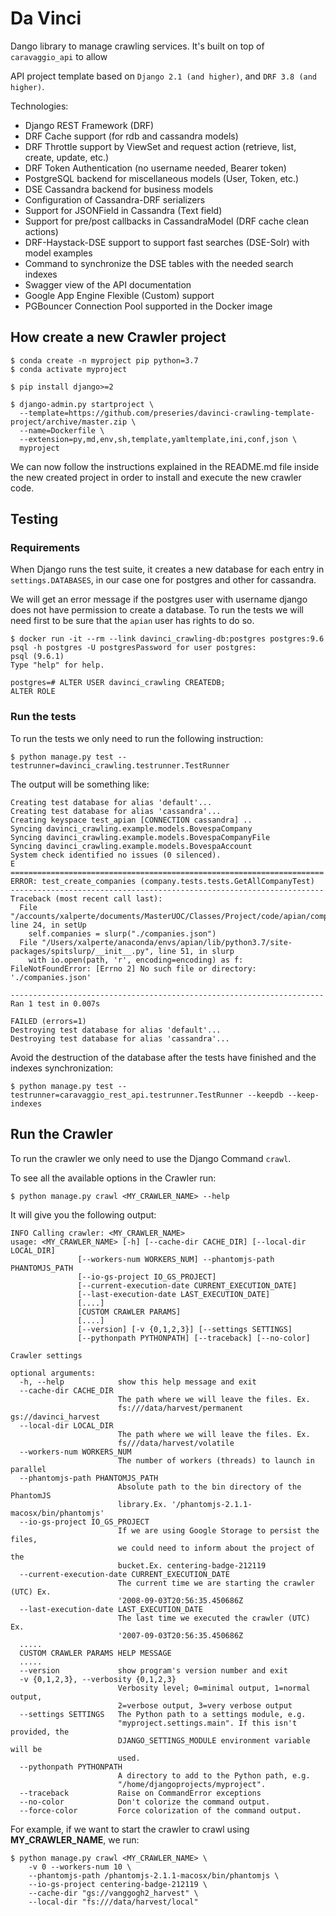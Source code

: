 # Da Vinci

Dango library to manage crawling services. It's built on top of `caravaggio_api` to allow 

API project template based on `Django 2.1 (and higher)`, and `DRF 3.8 (and higher)`.

Technologies:

- Django REST Framework (DRF)
- DRF Cache support (for rdb and cassandra models)
- DRF Throttle support by ViewSet and request action (retrieve, list, create, update, etc.)
- DRF Token Authentication (no username needed, Bearer token)
- PostgreSQL backend for miscellaneous models (User, Token, etc.)
- DSE Cassandra backend for business models
- Configuration of Cassandra-DRF serializers
- Support for JSONField in Cassandra (Text field)
- Support for pre/post callbacks in CassandraModel (DRF cache clean actions)
- DRF-Haystack-DSE support to support fast searches (DSE-Solr) with model examples
- Command to synchronize the DSE tables with the needed search indexes
- Swagger view of the API documentation 
- Google App Engine Flexible (Custom) support
- PGBouncer Connection Pool supported in the Docker image
    

## How create a new Crawler project

```
$ conda create -n myproject pip python=3.7
$ conda activate myproject

$ pip install django>=2

$ django-admin.py startproject \
  --template=https://github.com/preseries/davinci-crawling-template-project/archive/master.zip \
  --name=Dockerfile \
  --extension=py,md,env,sh,template,yamltemplate,ini,conf,json \
  myproject
```

We can now follow the instructions explained in the README.md file inside the new created project in order to install and execute the new crawler code.
    
    
## Testing


### Requirements

When Django runs the test suite, it creates a new database for each entry
 in `settings.DATABASES`, in our case one for postgres and other for cassandra. 

We will get an error message if the postgres user with username django does
 not have permission to create a database. To run the tests we will need first
  to be sure that the `apian` user has rights to do so.
 
 ```
 $ docker run -it --rm --link davinci_crawling-db:postgres postgres:9.6 psql -h postgres -U postgresPassword for user postgres: 
psql (9.6.1)
Type "help" for help.

postgres=# ALTER USER davinci_crawling CREATEDB;
ALTER ROLE
 ```
   
### Run the tests

To run the tests we only need to run the following instruction:

```
$ python manage.py test --testrunner=davinci_crawling.testrunner.TestRunner
```

The output will be something like:

```
Creating test database for alias 'default'...
Creating test database for alias 'cassandra'...
Creating keyspace test_apian [CONNECTION cassandra] ..
Syncing davinci_crawling.example.models.BovespaCompany
Syncing davinci_crawling.example.models.BovespaCompanyFile
Syncing davinci_crawling.example.models.BovespaAccount
System check identified no issues (0 silenced).
E
======================================================================
ERROR: test_create_companies (company.tests.tests.GetAllCompanyTest)
----------------------------------------------------------------------
Traceback (most recent call last):
  File "/accounts/xalperte/documents/MasterUOC/Classes/Project/code/apian/company/tests/tests.py", line 24, in setUp
    self.companies = slurp("./companies.json")
  File "/Users/xalperte/anaconda/envs/apian/lib/python3.7/site-packages/spitslurp/__init__.py", line 51, in slurp
    with io.open(path, 'r', encoding=encoding) as f:
FileNotFoundError: [Errno 2] No such file or directory: './companies.json'

----------------------------------------------------------------------
Ran 1 test in 0.007s

FAILED (errors=1)
Destroying test database for alias 'default'...
Destroying test database for alias 'cassandra'...
```

Avoid the destruction of the database after the tests have finished and the indexes synchronization:

```
$ python manage.py test --testrunner=caravaggio_rest_api.testrunner.TestRunner --keepdb --keep-indexes
```

## Run the Crawler

To run the crawler we only need to use the Django Command `crawl`.

To see all the available options in the Crawler run:

```
$ python manage.py crawl <MY_CRAWLER_NAME> --help
```

It will give you the following output:

```
INFO Calling crawler: <MY_CRAWLER_NAME>
usage: <MY_CRAWLER_NAME> [-h] [--cache-dir CACHE_DIR] [--local-dir LOCAL_DIR]
               [--workers-num WORKERS_NUM] --phantomjs-path PHANTOMJS_PATH
               [--io-gs-project IO_GS_PROJECT]
               [--current-execution-date CURRENT_EXECUTION_DATE]
               [--last-execution-date LAST_EXECUTION_DATE]
               [....]
               [CUSTOM CRAWLER PARAMS]
               [....]
               [--version] [-v {0,1,2,3}] [--settings SETTINGS]
               [--pythonpath PYTHONPATH] [--traceback] [--no-color]

Crawler settings

optional arguments:
  -h, --help            show this help message and exit
  --cache-dir CACHE_DIR
                        The path where we will leave the files. Ex.
                        fs:///data/harvest/permanent gs://davinci_harvest
  --local-dir LOCAL_DIR
                        The path where we will leave the files. Ex.
                        fs///data/harvest/volatile
  --workers-num WORKERS_NUM
                        The number of workers (threads) to launch in parallel
  --phantomjs-path PHANTOMJS_PATH
                        Absolute path to the bin directory of the PhantomJS
                        library.Ex. '/phantomjs-2.1.1-macosx/bin/phantomjs'
  --io-gs-project IO_GS_PROJECT
                        If we are using Google Storage to persist the files,
                        we could need to inform about the project of the
                        bucket.Ex. centering-badge-212119
  --current-execution-date CURRENT_EXECUTION_DATE
                        The current time we are starting the crawler (UTC) Ex.
                        '2008-09-03T20:56:35.450686Z
  --last-execution-date LAST_EXECUTION_DATE
                        The last time we executed the crawler (UTC) Ex.
                        '2007-09-03T20:56:35.450686Z
  .....
  CUSTOM CRAWLER PARAMS HELP MESSAGE
  .....
  --version             show program's version number and exit
  -v {0,1,2,3}, --verbosity {0,1,2,3}
                        Verbosity level; 0=minimal output, 1=normal output,
                        2=verbose output, 3=very verbose output
  --settings SETTINGS   The Python path to a settings module, e.g.
                        "myproject.settings.main". If this isn't provided, the
                        DJANGO_SETTINGS_MODULE environment variable will be
                        used.
  --pythonpath PYTHONPATH
                        A directory to add to the Python path, e.g.
                        "/home/djangoprojects/myproject".
  --traceback           Raise on CommandError exceptions
  --no-color            Don't colorize the command output.
  --force-color         Force colorization of the command output.
```

For example, if we want to start the crawler to crawl using __MY_CRAWLER_NAME__, we run:

```
$ python manage.py crawl <MY_CRAWLER_NAME> \
    -v 0 --workers-num 10 \
    --phantomjs-path /phantomjs-2.1.1-macosx/bin/phantomjs \
    --io-gs-project centering-badge-212119 \
    --cache-dir "gs://vanggogh2_harvest" \
    --local-dir "fs:///data/harvest/local"
```
